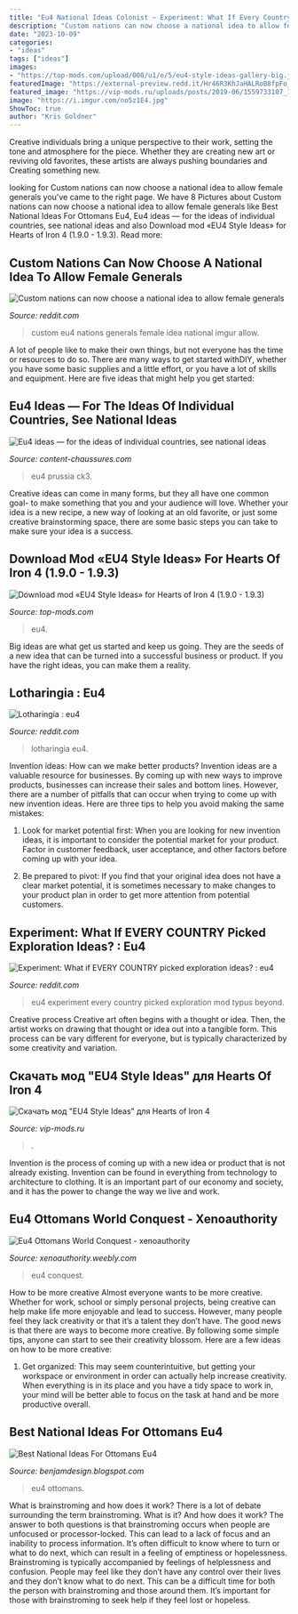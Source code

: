 ```yaml
---
title: "Eu4 National Ideas Colonist ~ Experiment: What If Every Country Picked Exploration Ideas? : Eu4"
description: "Custom nations can now choose a national idea to allow female generals"
date: "2023-10-09"
categories:
- "ideas"
tags: ["ideas"]
images:
- "https://top-mods.com/upload/000/u1/e/5/eu4-style-ideas-gallery-big.jpg"
featuredImage: "https://external-preview.redd.it/Hr46R3KhJaHALRoB8fpFo_r26aIH2S9z7CHCGDE18v8.png?auto=webp&amp;s=301ba1f74d63f53116646efa17432a1437b47a88"
featured_image: "https://vip-mods.ru/uploads/posts/2019-06/1559733107_1760964609_preview_20190604204847_1.jpg"
image: "https://i.imgur.com/no5z1E4.jpg"
ShowToc: true
author: "Kris Goldner"
---
```



Creative individuals bring a unique perspective to their work, setting the tone and atmosphere for the piece. Whether they are creating new art or reviving old favorites, these artists are always pushing boundaries and Creating something new.

	

		
looking for Custom nations can now choose a national idea to allow female generals you've came to the right page. We have 8 Pictures about Custom nations can now choose a national idea to allow female generals like Best National Ideas For Ottomans Eu4, Eu4 ideas — for the ideas of individual countries, see national ideas and also Download mod «EU4 Style Ideas» for Hearts of Iron 4 (1.9.0 - 1.9.3). Read more:
		
    
## Custom Nations Can Now Choose A National Idea To Allow Female Generals

<img loading=lazy src="http://i.imgur.com/klGnxnc.jpg" onerror="this.onerror=null;this.src='https://tse1.mm.bing.net/th?id=OIP.ODVZfDt9auS_ZE1q2XPJ1AHaEo&amp;pid=15.1';" alt="Custom nations can now choose a national idea to allow female generals">

_Source: reddit.com_

>custom eu4 nations generals female idea national imgur allow. 

	

A lot of people like to make their own things, but not everyone has the time or resources to do so. There are many ways to get started withDIY, whether you have some basic supplies and a little effort, or you have a lot of skills and equipment. Here are five ideas that might help you get started: 

    
## Eu4 Ideas — For The Ideas Of Individual Countries, See National Ideas

<img loading=lazy src="https://content-chaussures.com/jysd/2vTWFPbIzH6KFa4qvC8V3gHaEK.jpg" onerror="this.onerror=null;this.src='https://tse3.mm.bing.net/th?id=OIP.3oUXA7EOjUpgxyfgJv1nKwAAAA&amp;pid=15.1';" alt="Eu4 ideas — for the ideas of individual countries, see national ideas">

_Source: content-chaussures.com_

>eu4 prussia ck3. 

	

Creative ideas can come in many forms, but they all have one common goal- to make something that you and your audience will love. Whether your idea is a new recipe, a new way of looking at an old favorite, or just some creative brainstorming space, there are some basic steps you can take to make sure your idea is a success.

    
## Download Mod «EU4 Style Ideas» For Hearts Of Iron 4 (1.9.0 - 1.9.3)

<img loading=lazy src="https://top-mods.com/upload/000/u1/e/5/eu4-style-ideas-gallery-big.jpg" onerror="this.onerror=null;this.src='https://tse4.mm.bing.net/th?id=OIP.F4SiL0ZiGzAplr7jszgsUQHaEK&amp;pid=15.1';" alt="Download mod «EU4 Style Ideas» for Hearts of Iron 4 (1.9.0 - 1.9.3)">

_Source: top-mods.com_

>eu4. 

	

Big ideas are what get us started and keep us going. They are the seeds of a new idea that can be turned into a successful business or product. If you have the right ideas, you can make them a reality.

    
## Lotharingia : Eu4

<img loading=lazy src="https://preview.redd.it/27ugy9jw6i451.jpg?auto=webp&amp;s=cf6c4563c7601979b74b2a9fc65d2a22581d75cc" onerror="this.onerror=null;this.src='https://tse2.mm.bing.net/th?id=OIP.OZqUnnoVEiyDUnriIUDpNQHaEK&amp;pid=15.1';" alt="Lotharingia : eu4">

_Source: reddit.com_

>lotharingia eu4. 

	

Invention ideas: How can we make better products?
Invention ideas are a valuable resource for businesses. By coming up with new ways to improve products, businesses can increase their sales and bottom lines. However, there are a number of pitfalls that can occur when trying to come up with new invention ideas. Here are three tips to help you avoid making the same mistakes:
1. Look for market potential first: When you are looking for new invention ideas, it is important to consider the potential market for your product. Factor in customer feedback, user acceptance, and other factors before coming up with your idea.

2. Be prepared to pivot: If you find that your original idea does not have a clear market potential, it is sometimes necessary to make changes to your product plan in order to get more attention from potential customers.

    
## Experiment: What If EVERY COUNTRY Picked Exploration Ideas? : Eu4

<img loading=lazy src="https://i.imgur.com/no5z1E4.jpg" onerror="this.onerror=null;this.src='https://tse3.mm.bing.net/th?id=OIP.f-6UCljE8nu5engl76wn0QHaEK&amp;pid=15.1';" alt="Experiment: What if EVERY COUNTRY picked exploration ideas? : eu4">

_Source: reddit.com_

>eu4 experiment every country picked exploration mod typus beyond. 

	

Creative process
Creative art often begins with a thought or idea. Then, the artist works on drawing that thought or idea out into a tangible form. This process can be vary different for everyone, but is typically characterized by some creativity and variation.

    
## Скачать мод &quot;EU4 Style Ideas&quot; для Hearts Of Iron 4

<img loading=lazy src="https://vip-mods.ru/uploads/posts/2019-06/1559733107_1760964609_preview_20190604204847_1.jpg" onerror="this.onerror=null;this.src='https://tse2.mm.bing.net/th?id=OIP.FC_TBUZR-PmecanOkMbFwwHaEK&amp;pid=15.1';" alt="Скачать мод &quot;EU4 Style Ideas&quot; для Hearts of Iron 4">

_Source: vip-mods.ru_

>. 

	

Invention is the process of coming up with a new idea or product that is not already existing. Invention can be found in everything from technology to architecture to clothing. It is an important part of our economy and society, and it has the power to change the way we live and work.

    
## Eu4 Ottomans World Conquest - Xenoauthority

<img loading=lazy src="http://xenoauthority.weebly.com/uploads/1/2/3/7/123723382/730724389.jpg" onerror="this.onerror=null;this.src='https://tse2.mm.bing.net/th?id=OIP.q1yoyl3rx6-VGVI3jBoQqAHaEK&amp;pid=15.1';" alt="Eu4 Ottomans World Conquest - xenoauthority">

_Source: xenoauthority.weebly.com_

>eu4 conquest. 

	

How to be more creative
Almost everyone wants to be more creative. Whether for work, school or simply personal projects, being creative can help make life more enjoyable and lead to success. However, many people feel they lack creativity or that it’s a talent they don’t have. The good news is that there are ways to become more creative. By following some simple tips, anyone can start to see their creativity blossom.
Here are a few ideas on how to be more creative:

1) Get organized: This may seem counterintuitive, but getting your workspace or environment in order can actually help increase creativity. When everything is in its place and you have a tidy space to work in, your mind will be better able to focus on the task at hand and be more productive overall.

    
## Best National Ideas For Ottomans Eu4

<img loading=lazy src="https://external-preview.redd.it/Hr46R3KhJaHALRoB8fpFo_r26aIH2S9z7CHCGDE18v8.png?auto=webp&amp;s=301ba1f74d63f53116646efa17432a1437b47a88" onerror="this.onerror=null;this.src='https://tse4.mm.bing.net/th?id=OIP.bpLf0j_kd2Pj_vNgvLwG9AHaEK&amp;pid=15.1';" alt="Best National Ideas For Ottomans Eu4">

_Source: benjamdesign.blogspot.com_

>eu4 ottomans. 

	

What is brainstroming and how does it work?
There is a lot of debate surrounding the term brainstroming. What is it? And how does it work? The answer to both questions is that brainstroming occurs when people are unfocused or processor-locked. This can lead to a lack of focus and an inability to process information. It’s often difficult to know where to turn or what to do next, which can result in a feeling of emptiness or hopelessness.
Brainstroming is typically accompanied by feelings of helplessness and confusion. People may feel like they don’t have any control over their lives and they don’t know what to do next. This can be a difficult time for both the person with brainstroming and those around them. It’s important for those with brainstroming to seek help if they feel lost or hopeless.

